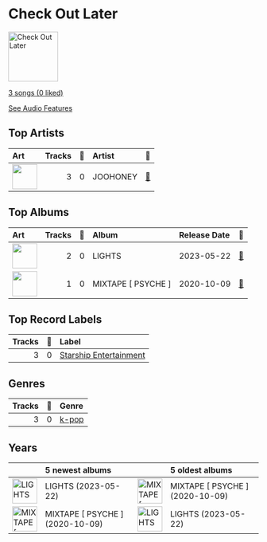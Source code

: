 # Check Out Later


<img src="https://i.scdn.co/image/ab67616d0000b273963ab68340962c032261c06c" alt="Check Out Later" width="100" />

[3 songs (0 liked)](tracks.md)

[See Audio Features](audio_features.md)

## Top Artists

| Art | Tracks | 💚 | Artist | 🔗 |
|:---|---:|---:|:---|:---|
| <img src="https://i.scdn.co/image/ab6761610000e5ebb41d4a656d92f93daed36366" alt="" width="50" /> | 3 | 0 | JOOHONEY | [🔗](https://open.spotify.com/artist/4rpOWirhzqN7NPgRX76l1k) |





## Top Albums

| Art | Tracks | 💚 | Album | Release Date | 🔗 |
|:---|---:|---:|:---|:---|:---|
| <img src="https://i.scdn.co/image/ab67616d0000b273963ab68340962c032261c06c" alt="" width="50" /> | 2 | 0 | LIGHTS | 2023-05-22 | [🔗](https://open.spotify.com/album/6cnmwaHjTjBy3PbLdh6nla) |
| <img src="https://i.scdn.co/image/ab67616d0000b2735817126dded92c8d1ba7b112" alt="" width="50" /> | 1 | 0 | MIXTAPE [ PSYCHE ] | 2020-10-09 | [🔗](https://open.spotify.com/album/3UxCU4YihXm1ghv3hKqfnz) |



## Top Record Labels

| Tracks | 💚 | Label |
|---:|---:|:---|
| 3 | 0 | [Starship Entertainment](../../labels/starship_entertainment/overview.md) |



## Genres

| Tracks | 💚 | Genre |
|---:|---:|:---|
| 3 | 0 | [k-pop](../../genres/k_pop/overview.md) |



## Years





| ​ | 5 newest albums | ​​ | 5 oldest albums |
|:---|:---|:---|:---|
| <img src="https://i.scdn.co/image/ab67616d0000b273963ab68340962c032261c06c" alt="LIGHTS" width="50" /> | LIGHTS (2023-05-22) | <img src="https://i.scdn.co/image/ab67616d0000b2735817126dded92c8d1ba7b112" alt="MIXTAPE [ PSYCHE ]" width="50" /> | MIXTAPE [ PSYCHE ] (2020-10-09) |
| <img src="https://i.scdn.co/image/ab67616d0000b2735817126dded92c8d1ba7b112" alt="MIXTAPE [ PSYCHE ]" width="50" /> | MIXTAPE [ PSYCHE ] (2020-10-09) | <img src="https://i.scdn.co/image/ab67616d0000b273963ab68340962c032261c06c" alt="LIGHTS" width="50" /> | LIGHTS (2023-05-22) |